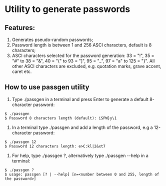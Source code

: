 # Utility to generate passwords
## Features: 
1. Generates pseudo-random passwords; 
1. Password length is between 1 and 256 ASCI characters, default is 8 characters; 
1. ASCI characters selected for the password generation: 33 = "!", 35 = "#" to 38 = "&", 40 = "(" to 93 = "]", 95 = "_", 97 = "a" to 125 = "}". All other ASCI characters are excluded, e.g. quotation marks, grave accent, caret etc. 

## How to use passgen utility
1. Type ./passgen in a terminal and press Enter to generate a default 8-character password: 
```
$ ./passgen
$ Password 8 characters length (default): iSPW}y\1
```
1. In a terminal type ./passgen and add a length of the password, e.g a 12-character password: 
```
$ ./passgen 12
$ Password 12 characters length: e>C:kl|2&xt7
```

1. For help, type ./passgen ?, alternatively type ./passgen --help in a terminal: 
```
$ ./passgen ?
$ usage: passgen [? | --help] [n=<number between 0 and 255, length of the password>]
```
